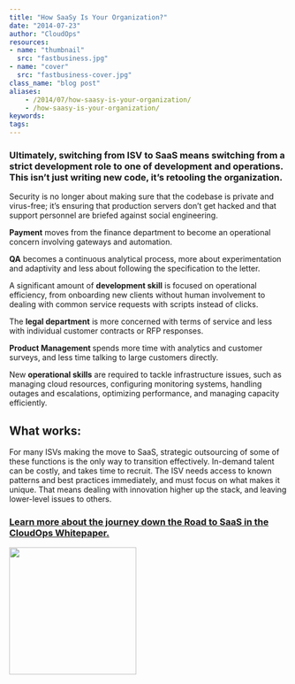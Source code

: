 ```yaml
---
title: "How SaaSy Is Your Organization?"
date: "2014-07-23"
author: "CloudOps"
resources:
- name: "thumbnail"
  src: "fastbusiness.jpg"
- name: "cover"
  src: "fastbusiness-cover.jpg"
class_name: "blog post"
aliases:
    - /2014/07/how-saasy-is-your-organization/
    - /how-saasy-is-your-organization/
keywords:
tags:
---
```


<p></p>
<h3><strong>Ultimately, switching from ISV to SaaS means switching from a strict development role to one of development and operations. This isn’t just writing new code, it’s retooling the organization.</strong></h3><p></p><p>Security is no longer about making sure that the codebase is private and virus-free; it’s ensuring that production servers don’t get hacked and that support personnel are briefed against social engineering.</p><p><strong>Payment</strong> moves from the finance department to become an operational concern involving gateways and automation.</p><p><strong>QA</strong> becomes a continuous analytical process, more about experimentation and adaptivity and less about following the specification to the letter.</p><p>A significant amount of <strong>development skill</strong> is focused on operational efficiency, from onboarding new clients without human involvement to dealing with common service requests with scripts instead of clicks.</p><p>The <strong>legal department</strong> is more concerned with terms of service and less with individual customer contracts or RFP responses.</p><p><strong>Product Management </strong>spends more time with analytics and customer surveys, and less time talking to large customers directly.</p><p>New <strong>operational skills</strong> are required to tackle infrastructure issues, such as managing cloud resources, configuring monitoring systems, handling outages and escalations, optimizing performance, and managing capacity efficiently.</p><h2><strong>What works:</strong></h2><p> For many ISVs making the move to SaaS, strategic outsourcing of some of these functions is the only way to transition effectively. In-demand talent can be costly, and takes time to recruit. The ISV needs access to known patterns and best practices immediately, and must focus on what makes it unique. That means dealing with innovation higher up the stack, and leaving lower-level issues to others.</p><h3><a href="/resources/white-papers/road-to-saas/">Learn more about the journey down the Road to SaaS in the CloudOps Whitepaper.</a></h3><p><a href="/resources/white-papers/road-to-saas/"><img style="width: 230px;" src="/images/blog/post/Download-Whitepaper-CTA.png"></a></p>